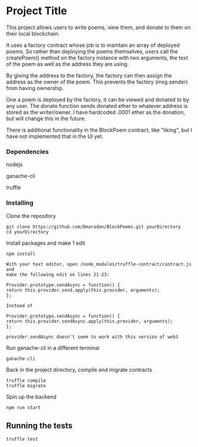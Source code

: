 # Project Title

This project allows users to write poems, view them, and donate to them on their
local blockchain.

It uses a factory contract whose job is to maintain an array of deployed poems.
So rather than deploying the poems themselves, users call the createPoem() method
on the factory instance with two arguments, the text of the poem as well as the
address they are using.

By giving the address to the factory, the factory can then assign the address as the
owner of the poem. This prevents the factory (msg.sender) from having ownership.

One a poem is deployed by the factory, it can be viewed and donated to by
any user. The donate function sends donated ether to whatever address is stored
as the writer/owner. I have hardcoded .0001 ether as the donation, but will change
this in the future.

There is additional functionality in the BlockPoem contract, like "liking", but
I have not implemented that in the UI yet.

### Dependencies

nodejs

ganache-cli

truffle

### Installing

Clone the repository

```
git clone https://github.com/Dmaradan/BlockPoems.git yourDirectory
cd yourDirectory
```

Install packages and make 1 edit

```
npm install
```

```
With your text editor, open /node_modules/truffle-contract/contract.js and
make the following edit on lines 21-23:

Provider.prototype.sendAsync = function() {
return this.provider.send.apply(this.provider, arguments);
};

Instead of

Provider.prototype.sendAsync = function() {
return this.provider.sendAsync.apply(this.provider, arguments);
};

provider.sendAsync doesn't seem to work with this version of web3
```

Run ganache-cli in a different terminal

```
ganache-cli
```

Back in the project directory, compile and migrate contracts

```
truffle compile
truffle migrate
```

Spin up the backend

```
npm run start
```

## Running the tests

```
truffle test
```
